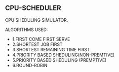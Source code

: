 ## CPU-SCHEDULER

CPU SHEDULING SIMULATOR.

ALGORITHMS USED:
 - 1.FIRST COME FIRST SERVE
 - 2.SHORTEST JOB FIRST
 - 3.SHORTEST REMAINING TIME FIRST
 - 4.PRIORITY BASED SHEDULING(NON-PREMTIVE)
 - 5.PRIORITY BASED SHEDULING (PREMPTIVE)
 - 6.ROUND-ROBIN
